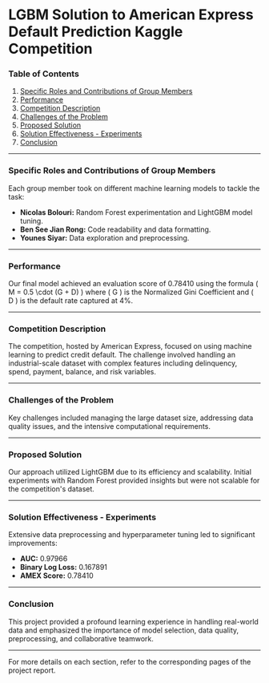 # LGBM Solution to American Express Default Prediction Kaggle Competition

### Table of Contents
1. [Specific Roles and Contributions of Group Members](#specific-roles-and-contributions-of-group-members)
2. [Performance](#performance)
3. [Competition Description](#competition-description)
4. [Challenges of the Problem](#challenges-of-the-problem)
5. [Proposed Solution](#proposed-solution)
6. [Solution Effectiveness - Experiments](#solution-effectiveness---experiments)
7. [Conclusion](#conclusion)

---

### Specific Roles and Contributions of Group Members
Each group member took on different machine learning models to tackle the task:
- **Nicolas Bolouri:** Random Forest experimentation and LightGBM model tuning.
- **Ben See Jian Rong:** Code readability and data formatting.
- **Younes Siyar:** Data exploration and preprocessing.

---

### Performance
Our final model achieved an evaluation score of 0.78410 using the formula \( M = 0.5 \cdot (G + D) \) where \( G \) is the Normalized Gini Coefficient and \( D \) is the default rate captured at 4%.

---

### Competition Description
The competition, hosted by American Express, focused on using machine learning to predict credit default. The challenge involved handling an industrial-scale dataset with complex features including delinquency, spend, payment, balance, and risk variables.

---

### Challenges of the Problem
Key challenges included managing the large dataset size, addressing data quality issues, and the intensive computational requirements.

---

### Proposed Solution
Our approach utilized LightGBM due to its efficiency and scalability. Initial experiments with Random Forest provided insights but were not scalable for the competition's dataset.

---

### Solution Effectiveness - Experiments
Extensive data preprocessing and hyperparameter tuning led to significant improvements:
- **AUC:** 0.97966
- **Binary Log Loss:** 0.167891
- **AMEX Score:** 0.78410

---

### Conclusion
This project provided a profound learning experience in handling real-world data and emphasized the importance of model selection, data quality, preprocessing, and collaborative teamwork.

---

For more details on each section, refer to the corresponding pages of the project report.
